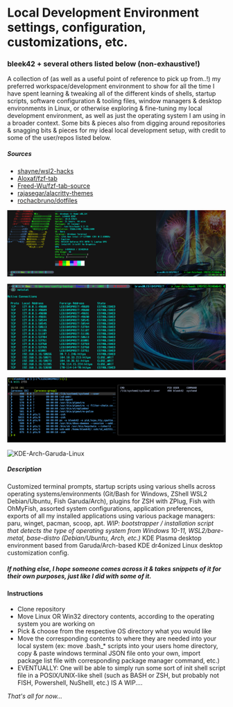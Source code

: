 # Local Development Environment settings, configuration, customizations, etc.
### bleek42 + several others listed below (non-exhaustive!)
A collection of (as well as a useful point of reference to pick up from..!) my preferred workspace/development environment to show for all the time I have spent learning & tweaking all of the different kinds of shells, startup scripts, software configuration & tooling files, window managers & desktop environments in Linux, or otherwise exploring & fine-tuning my local development environment, as well as just the operating system I am using in a broader context. Some bits & pieces also from digging around repositories & snagging bits & pieces for my ideal local development setup, with credit to some of the user/repos listed below.

##### Sources
- [shayne/wsl2-hacks](https://github.com/shayne/wsl2-hacks)
- [Aloxaf/fzf-tab](https://github.com/Aloxaf/fzf-tab)
- [Freed-Wu/fzf-tab-source](https://github.com/Freed-Wu/fzf-tab-source)
- [rajasegar/alacritty-themes](https://github.com/rajasegar/alacritty-themes)
- [rochacbruno/dotfiles](https://github.com/rochacbruno/dotfiles)

![Git-Bash-MSYS2-MINGW64](/images/msys-git-bash-neofetch.png "Git-Bash, Windows w/ OhMyPosh & NeoFetch")

![Git-Bash-MSYS2-MINGW64)](/images/git-bash-netsat-alias.png "Git-Bash, Windows w/ NETSTAT alias, tcp ports")

![WSL2-Deb-Linux](/images/kali-zsh-fzf.png "WSL2/Kali-Linux ZSH Prompt w/ FZF, completions, kill + ps output")

![KDE-Arch-Garuda-Linux](/images/ "Fish in Alacritty term, KDE Plasma desktop, Garuda/Arch linux")

##### Description
Customized terminal prompts, startup scripts using various shells across operating systems/environments (Git/Bash for Windows, ZShell WSL2 Debian/Ubuntu, Fish Garuda/Arch), plugins for ZSH with ZPlug, Fish with OhMyFish, assorted system configurations, application preferences, exports of all my installed applications using various package managers: paru, winget, pacman, scoop, apt.
*WIP: bootstrapper / installation script that detects the type of operating system from Windows 10-11, WSL2/bare-metal, base-distro (Debian/Ubuntu, Arch, etc.)* 
KDE Plasma desktop environment based from Garuda/Arch-based KDE dr4onized Linux desktop customization config.

##### If nothing else, I hope someone comes across it & takes snippets of it for their own purposes, just like I did with some of it.

#### Instructions

- Clone repository
- Move Linux OR Win32 directory contents, according to the operating system you are working on
- Pick & choose from the respective OS directory what you would like
- Move the corresponding contents to where they are needed into your local system (ex:  move .bash_* scripts into your users home directory, copy & paste windows terminal JSON file onto your own, import package list file with corresponding package manager command, etc.)
- EVENTUALLY: One will be able to simply run some sort of init shell script file in a POSIX/UNIX-like shell (such as BASH or ZSH, but probably not FISH, Powershell, NuShelll, etc.) IS A WIP....

_That's all for now..._
